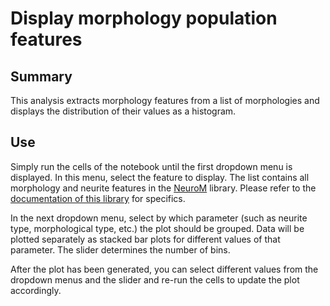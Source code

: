 # Display morphology population features
## Summary
This analysis extracts morphology features from a list of morphologies and displays the distribution of their values as a histogram.

## Use
Simply run the cells of the notebook until the first dropdown menu is displayed. In this menu, select the feature to display. The list contains all morphology and neurite features in the [NeuroM](https://github.com/BlueBrain/NeuroM) library. Please refer to the [documentation of this library](https://neurom.readthedocs.io/en/stable/features.html) for specifics.

In the next dropdown menu, select by which parameter (such as neurite type, morphological type, etc.) the plot should be grouped. Data will be plotted separately as stacked bar plots for different values of that parameter. The slider determines the number of bins.

After the plot has been generated, you can select different values from the dropdown menus and the slider and re-run the cells to update the plot accordingly.